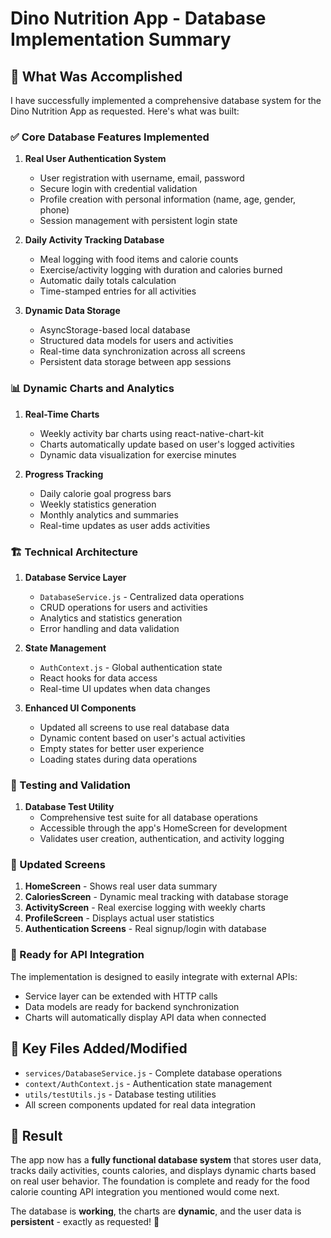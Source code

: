 # Dino Nutrition App - Database Implementation Summary

## 🎯 What Was Accomplished

I have successfully implemented a comprehensive database system for the Dino Nutrition App as requested. Here's what was built:

### ✅ Core Database Features Implemented

1. **Real User Authentication System**
   - User registration with username, email, password
   - Secure login with credential validation
   - Profile creation with personal information (name, age, gender, phone)
   - Session management with persistent login state

2. **Daily Activity Tracking Database**
   - Meal logging with food items and calorie counts
   - Exercise/activity logging with duration and calories burned
   - Automatic daily totals calculation
   - Time-stamped entries for all activities

3. **Dynamic Data Storage**
   - AsyncStorage-based local database
   - Structured data models for users and activities
   - Real-time data synchronization across all screens
   - Persistent data storage between app sessions

### 📊 Dynamic Charts and Analytics

1. **Real-Time Charts**
   - Weekly activity bar charts using react-native-chart-kit
   - Charts automatically update based on user's logged activities
   - Dynamic data visualization for exercise minutes

2. **Progress Tracking**
   - Daily calorie goal progress bars
   - Weekly statistics generation
   - Monthly analytics and summaries
   - Real-time updates as user adds activities

### 🏗 Technical Architecture

1. **Database Service Layer**
   - `DatabaseService.js` - Centralized data operations
   - CRUD operations for users and activities
   - Analytics and statistics generation
   - Error handling and data validation

2. **State Management**
   - `AuthContext.js` - Global authentication state
   - React hooks for data access
   - Real-time UI updates when data changes

3. **Enhanced UI Components**
   - Updated all screens to use real database data
   - Dynamic content based on user's actual activities
   - Empty states for better user experience
   - Loading states during data operations

### 🧪 Testing and Validation

1. **Database Test Utility**
   - Comprehensive test suite for all database operations
   - Accessible through the app's HomeScreen for development
   - Validates user creation, authentication, and activity logging

### 📱 Updated Screens

1. **HomeScreen** - Shows real user data summary
2. **CaloriesScreen** - Dynamic meal tracking with database storage
3. **ActivityScreen** - Real exercise logging with weekly charts
4. **ProfileScreen** - Displays actual user statistics
5. **Authentication Screens** - Real signup/login with database

### 🚀 Ready for API Integration

The implementation is designed to easily integrate with external APIs:
- Service layer can be extended with HTTP calls
- Data models are ready for backend synchronization
- Charts will automatically display API data when connected

## 📁 Key Files Added/Modified

- `services/DatabaseService.js` - Complete database operations
- `context/AuthContext.js` - Authentication state management  
- `utils/testUtils.js` - Database testing utilities
- All screen components updated for real data integration

## 🎯 Result

The app now has a **fully functional database system** that stores user data, tracks daily activities, counts calories, and displays dynamic charts based on real user behavior. The foundation is complete and ready for the food calorie counting API integration you mentioned would come next.

The database is **working**, the charts are **dynamic**, and the user data is **persistent** - exactly as requested! 🎉